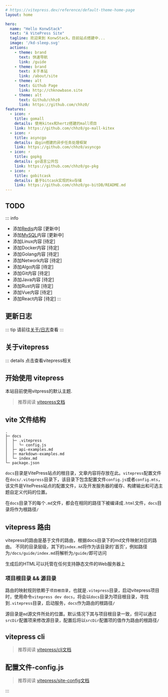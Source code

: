 ```yaml
---
# https://vitepress.dev/reference/default-theme-home-page
layout: home

hero:
  name: "Hello KonwStack"
  text: "A VitePress Site"
  tagline: 欢迎来到 KonwStack，目前站点搭建中...
  image: '/kd-sleep.svg'
  actions:
    - theme: brand
      text: 快速导航
      link: /guide
    - theme: brand
      text: 关于本站
      link: /about/site
    - theme: alt
      text: Github Page
      link: http://chknowbase.site
    - theme: alt
      text: Github/chhz0
      link: https://github.com/chhz0/
features:
  - icon: ⚡️
    title: gomall
    details: 使用kitex和hertz搭建的mall项目
    link: https://github.com/chhz0/go-mall-kitex
  - icon: ⚡️
    title: asyncgo
    details: 由gin搭建的异步任务处理框架
    link: https://github.com/chhz0/asyncgo
  - icon: ⚡️
    title: gopkg
    details: go语言公共包
    link: https://github.com/chhz0/go-pkg
  - icon: ⚡️
    title: gobitcask
    details: 基于bitcask实现的kv存储
    link: https://github.com/chhz0/go-bitDB/README.md
---
```

## TODO <Badge type="tip" text="TODO List" />

::: info
- 添加[Redis](./redis/index)内容 [更新中]
- 添加[MySQL](./mysql/index)内容 [更新中]
- 添加Linux内容 [待定]
- 添加Docker内容 [待定]
- 添加Golang内容 [待定]
- 添加Network内容 [待定]
- 添加Algo内容 [待定]
- 添加Git内容 [待定]
- 添加Java内容 [待定]
- 添加Rust内容 [待定]
- 添加Vue内容 [待定]
- 添加React内容 [待定]
:::

## 更新日志 <Badge type="tip" text="Log" />

::: tip
请前往[关于/日志](/about/log)查看
:::

## 关于vitepress

::: details 点击查看vitepress相关
## 开始使用 vitepress
本站目前使用vitpress的默认主题.

> 推荐阅读
> [vitepress文档](https://vitepress.dev/zh/guide)

## vite 文件结构

```text
.
├─ docs
│  ├─ .vitepress
│  │  └─ config.js
│  ├─ api-examples.md
│  ├─ markdown-examples.md
│  └─ index.md
└─ package.json
```
`docs`目录是VitePress站点的根目录，文章内容将存放在此。`vitepress`配置文件在`docs/.vitepress`目录下，该目录下包含配置文件`config.js`或者`config.mts`，该文件是VitePress站点的配置文件，以及开发服务器的缓存、构建输出和可选主题自定义代码的位置。

在`docs`目录下的每个`.md`文件，都会在相同的路径下被编译成`.html`文件，`docs`目录将作为根路径`/`

## vitepress 路由

vitepress的路由是基于文件的路由，根据docs目录下的md文件映射对应的路由。
不同的目录层级，其下的`index.md`将作为该目录的'首页'，例如路径为`/docs/guide/index.md`将解析为`/guide/`即可访问

生成后的HTML可以托管在任何支持静态文件的Web服务器上


### 项目根目录 && 源目录
路由的映射规则依赖于`项目根目录`，也就是`.vitepress`目录，启动vitepress项目时，使用命令`vitepress dev docs`，将会以`docs`目录为项目根目录，寻找到`.vitepress`目录，启动服务，`docs`作为路由的根路径`/`

源目录是`md`源文件所处的位置。默认情况下其与项目根目录一致，但可以通过`srcDir`配置项来修改源目录，配置后将以`srcDir`配置项的值作为路由的根路径`/`

## vitepress cli
> 推荐阅读
> [vitepress/cli文档](https://vitepress.dev/zh/reference/cli)

## 配置文件-config.js

> 推荐阅读
> [vitepress/site-config文档](https://vitepress.dev/zh/reference/site-config)

:::